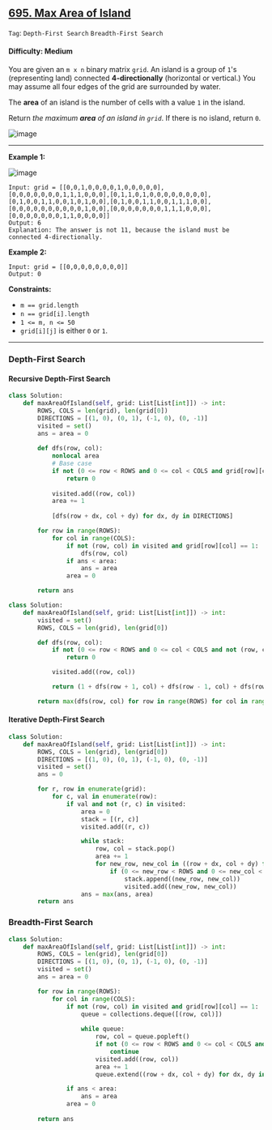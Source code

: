 ## [695. Max Area of Island](https://leetcode.com/problems/max-area-of-island)

```Tag```: ```Depth-First Search``` ```Breadth-First Search```

#### Difficulty: Medium

You are given an ```m x n``` binary matrix ```grid```. An island is a group of ```1```'s (representing land) connected __4-directionally__ (horizontal or vertical.) You may assume all four edges of the grid are surrounded by water.

The __area__ of an island is the number of cells with a value ```1``` in the island.

Return _the maximum __area__ of an island in ```grid```_. If there is no island, return ```0```.

![image](https://user-images.githubusercontent.com/35042430/233437788-ab1bbd5b-5bd5-453f-bd80-0d233797dce5.png)

---

__Example 1:__

![image](https://assets.leetcode.com/uploads/2021/05/01/maxarea1-grid.jpg)
```
Input: grid = [[0,0,1,0,0,0,0,1,0,0,0,0,0],[0,0,0,0,0,0,0,1,1,1,0,0,0],[0,1,1,0,1,0,0,0,0,0,0,0,0],[0,1,0,0,1,1,0,0,1,0,1,0,0],[0,1,0,0,1,1,0,0,1,1,1,0,0],[0,0,0,0,0,0,0,0,0,0,1,0,0],[0,0,0,0,0,0,0,1,1,1,0,0,0],[0,0,0,0,0,0,0,1,1,0,0,0,0]]
Output: 6
Explanation: The answer is not 11, because the island must be connected 4-directionally.
```

__Example 2:__
```
Input: grid = [[0,0,0,0,0,0,0,0]]
Output: 0
```

__Constraints:__

- ```m == grid.length```
- ```n == grid[i].length```
- ```1 <= m, n <= 50```
- ```grid[i][j]``` is either ```0``` or ```1```.

---

### Depth-First Search

#### Recursive Depth-First Search

```Python
class Solution:
    def maxAreaOfIsland(self, grid: List[List[int]]) -> int:
        ROWS, COLS = len(grid), len(grid[0])
        DIRECTIONS = [(1, 0), (0, 1), (-1, 0), (0, -1)]
        visited = set()
        ans = area = 0
        
        def dfs(row, col):
            nonlocal area
            # Base case
            if not (0 <= row < ROWS and 0 <= col < COLS and grid[row][col] == 1 and not (row, col) in visited):
                return 0
            
            visited.add((row, col))
            area += 1
            
            [dfs(row + dx, col + dy) for dx, dy in DIRECTIONS]

        for row in range(ROWS):
            for col in range(COLS):
                if not (row, col) in visited and grid[row][col] == 1:
                    dfs(row, col)
                if ans < area:
                    ans = area
                area = 0

        return ans
```

```Python
class Solution:
    def maxAreaOfIsland(self, grid: List[List[int]]) -> int:
        visited = set()
        ROWS, COLS = len(grid), len(grid[0])

        def dfs(row, col):
            if not (0 <= row < ROWS and 0 <= col < COLS and not (row, col) in visited and grid[row][col]):
                return 0

            visited.add((row, col))

            return (1 + dfs(row + 1, col) + dfs(row - 1, col) + dfs(row, col - 1) + dfs(row, col + 1))

        return max(dfs(row, col) for row in range(ROWS) for col in range(COLS))
```

#### Iterative Depth-First Search

```Python
class Solution:
    def maxAreaOfIsland(self, grid: List[List[int]]) -> int:
        ROWS, COLS = len(grid), len(grid[0])
        DIRECTIONS = [(1, 0), (0, 1), (-1, 0), (0, -1)]
        visited = set()
        ans = 0

        for r, row in enumerate(grid):
            for c, val in enumerate(row):
                if val and not (r, c) in visited:
                    area = 0
                    stack = [(r, c)]
                    visited.add((r, c))

                    while stack:
                        row, col = stack.pop()
                        area += 1
                        for new_row, new_col in ((row + dx, col + dy) for dx, dy in DIRECTIONS):
                            if (0 <= new_row < ROWS and 0 <= new_col < COLS and grid[new_row][new_col] and not (new_row, new_col) in visited):
                                stack.append((new_row, new_col))
                                visited.add((new_row, new_col))
                    ans = max(ans, area)
        return ans
```

### Breadth-First Search

```Python
class Solution:
    def maxAreaOfIsland(self, grid: List[List[int]]) -> int:
        ROWS, COLS = len(grid), len(grid[0])
        DIRECTIONS = [(1, 0), (0, 1), (-1, 0), (0, -1)]
        visited = set()
        ans = area = 0

        for row in range(ROWS):
            for col in range(COLS):
                if not (row, col) in visited and grid[row][col] == 1:
                    queue = collections.deque([(row, col)])
                    
                    while queue:
                        row, col = queue.popleft()
                        if not (0 <= row < ROWS and 0 <= col < COLS and grid[row][col] == 1 and not (row, col) in visited):
                            continue
                        visited.add((row, col))
                        area += 1
                        queue.extend((row + dx, col + dy) for dx, dy in DIRECTIONS)

                if ans < area:
                    ans = area
                area = 0
        
        return ans
```
